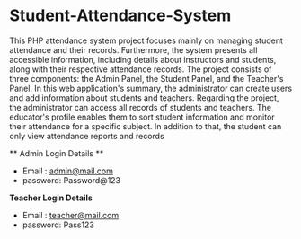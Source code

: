 # Student-Attendance-System
This PHP attendance system project focuses mainly on managing student attendance and their records. Furthermore, the system presents all accessible information, including details about instructors and students, along with their respective attendance records. The project consists of three components: the Admin Panel, the Student Panel, and the Teacher's Panel. In this web application's summary, the administrator can create users and add information about students and teachers. Regarding the project, the administrator can access all records of students and teachers. The educator's profile enables them to sort student information and monitor their attendance for a specific subject. In addition to that, the student can only view attendance reports and records

** Admin Login Details **

* Email   : admin@mail.com
* password: Password@123


**Teacher Login Details**

* Email   : teacher@mail.com
* password: Pass123



